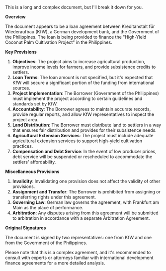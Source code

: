 This is a long and complex document, but I'll break it down for you.

**Overview**

The document appears to be a loan agreement between Kreditanstalt für Wiederaufbau (KfW), a German development bank, and the Government of the Philippines. The loan is being provided to finance the "High-Yield Coconut Palm Cultivation Project" in the Philippines.

**Key Provisions**

1. **Objectives**: The project aims to increase agricultural production, improve income levels for farmers, and provide subsistence credits to settlers.
2. **Loan Terms**: The loan amount is not specified, but it's expected that KfW will secure a significant portion of the funding from international sources.
3. **Project Implementation**: The Borrower (Government of the Philippines) must implement the project according to certain guidelines and standards set by KfW.
4. **Accountability**: The Borrower agrees to maintain accurate records, provide regular reports, and allow KfW representatives to inspect the project area.
5. **Land Distribution**: The Borrower must distribute land to settlers in a way that ensures fair distribution and provides for their subsistence needs.
6. **Agricultural Extension Services**: The project must include adequate agricultural extension services to support high-yield cultivation practices.
7. **Compensation and Debt Service**: In the event of low producer prices, debt service will be suspended or rescheduled to accommodate the settlers' affordability.

**Miscellaneous Provisions**

1. **Invalidity**: Invalidating one provision does not affect the validity of other provisions.
2. **Assignment and Transfer**: The Borrower is prohibited from assigning or transferring rights under this agreement.
3. **Governing Law**: German law governs the agreement, with Frankfurt am Main as the place of performance.
4. **Arbitration**: Any disputes arising from this agreement will be submitted to arbitration in accordance with a separate Arbitration Agreement.

**Original Signatures**

The document is signed by two representatives: one from KfW and one from the Government of the Philippines.

Please note that this is a complex agreement, and it's recommended to consult with experts or attorneys familiar with international development finance agreements for a more detailed analysis.